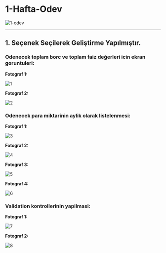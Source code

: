 # 1-Hafta-Odev
![1-odev](https://user-images.githubusercontent.com/95723369/175775209-eb119b21-ef50-4650-9c8a-b07c1feea55b.jpg)
***
## 1. Seçenek Seçilerek Geliştirme Yapılmıştır.

### Odenecek toplam borc ve toplam faiz değerleri icin ekran goruntuleri:
**Fotograf 1:**

![1](https://user-images.githubusercontent.com/62338386/176518141-fdafc549-f350-4595-84d6-1d83f7a2f5d2.png)

**Fotograf 2:**

![2](https://user-images.githubusercontent.com/62338386/176518669-6ebb6081-f949-42d0-8f57-31edd1ff39f2.png)


### Odenecek para miktarinin aylik olarak listelenmesi:
**Fotograf 1:**

![3](https://user-images.githubusercontent.com/62338386/176519003-a908b46b-8372-4e67-b2e4-c64e254ef29a.png)

**Fotograf 2:**

![4](https://user-images.githubusercontent.com/62338386/176519057-6601a346-f05b-436c-bd3b-8a51c0eca2ec.png)

**Fotograf 3:**

![5](https://user-images.githubusercontent.com/62338386/176519094-e791e532-dd72-4230-98b3-82c7deee96ae.png)

**Fotograf 4:**

![6](https://user-images.githubusercontent.com/62338386/176519137-86bbb5d4-9296-4d65-951a-16921ff611d0.png)


### Validation kontrollerinin yapilmasi:
**Fotograf 1:**

![7](https://user-images.githubusercontent.com/62338386/176519987-5185ff3e-6563-4024-be59-1ded1f3d4b79.png)

**Fotograf 2:**

![8](https://user-images.githubusercontent.com/62338386/176520288-6a078e53-9149-4ddb-98ae-bd3cbe1d9a63.png)
